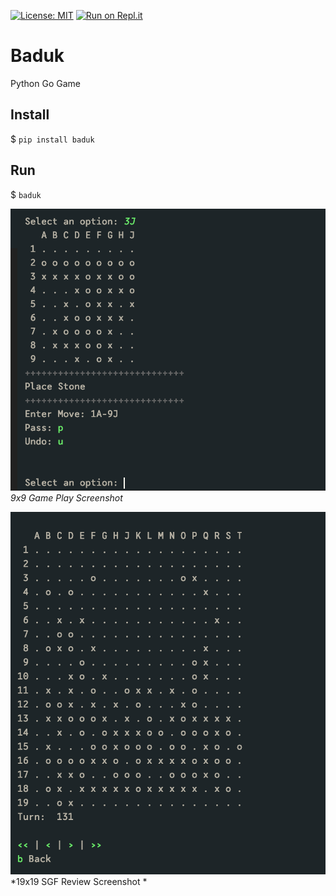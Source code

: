 [![License: MIT](https://img.shields.io/badge/License-MIT-yellow.svg)](https://opensource.org/licenses/MIT)
[![Run on Repl.it](https://repl.it/badge/github/sarcoma/Baduk)](https://repl.it/github/sarcoma/Baduk)

# Baduk
Python Go Game

## Install

$ `pip install baduk`

## Run

$ `baduk`

![9x9 Screenshot](images/baduk9x9-screenshot.png)
*9x9 Game Play Screenshot*


![19x19 Screenshot](images/baduk19x19-screenshot.png)
*19x19 SGF Review Screenshot *
